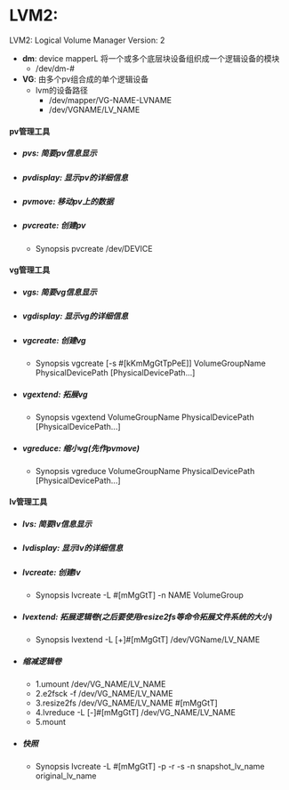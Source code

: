 # LVM2:
LVM2: Logical Volume Manager Version: 2
* **dm**: device mapperL 将一个或多个底层块设备组织成一个逻辑设备的模块
    * /dev/dm-# 
* **VG**: 由多个pv组合成的单个逻辑设备
    * lvm的设备路径
        * /dev/mapper/VG-NAME-LVNAME 
        * /dev/VGNAME/LV_NAME

#### pv管理工具
* ##### pvs: 简要pv信息显示
* ##### pvdisplay: 显示pv的详细信息
* ##### pvmove: 移动pv上的数据
* ##### pvcreate: 创建pv
    * Synopsis
            pvcreate /dev/DEVICE 

#### vg管理工具
* ##### vgs: 简要vg信息显示
* ##### vgdisplay: 显示vg的详细信息
* ##### vgcreate: 创建vg
    * Synopsis 
            vgcreate [-s #[kKmMgGtTpPeE]] VolumeGroupName PhysicalDevicePath [PhysicalDevicePath...]

* ##### vgextend: 拓展vg
    * Synopsis
            vgextend VolumeGroupName PhysicalDevicePath [PhysicalDevicePath...] 

* ##### vgreduce: 缩小vg(先作pvmove)
    * Synopsis
            vgreduce VolumeGroupName PhysicalDevicePath [PhysicalDevicePath...] 
#### lv管理工具
* ##### lvs: 简要lv信息显示
* ##### lvdisplay: 显示lv的详细信息
* ##### lvcreate: 创建lv
    * Synopsis
            lvcreate -L #[mMgGtT] -n NAME VolumeGroup
* ##### lvextend: 拓展逻辑卷(之后要使用resize2fs等命令拓展文件系统的大小)
    * Synopsis
            lvextend -L [+]#[mMgGtT] /dev/VGName/LV_NAME
* ##### 缩减逻辑卷
    * 1.umount /dev/VG_NAME/LV_NAME
    * 2.e2fsck -f /dev/VG_NAME/LV_NAME
    * 3.resize2fs /dev/VG_NAME/LV_NAME #[mMgGtT]
    * 4.lvreduce -L [-]#[mMgGtT] /dev/VG_NAME/LV_NAME
    * 5.mount
* ##### 快照
    * Synopsis
            lvcreate -L #[mMgGtT] -p -r -s -n snapshot_lv_name original_lv_name 




